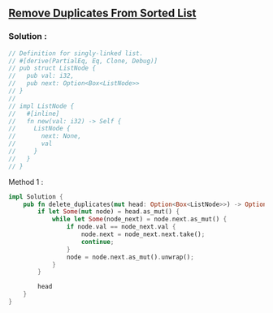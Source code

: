 ## [Remove Duplicates From Sorted List](https://leetcode.com/problems/remove-duplicates-from-sorted-list)

### Solution :

```rust
// Definition for singly-linked list.
// #[derive(PartialEq, Eq, Clone, Debug)]
// pub struct ListNode {
//   pub val: i32,
//   pub next: Option<Box<ListNode>>
// }
// 
// impl ListNode {
//   #[inline]
//   fn new(val: i32) -> Self {
//     ListNode {
//       next: None,
//       val
//     }
//   }
// }
```

Method 1 :
```rust
impl Solution {
    pub fn delete_duplicates(mut head: Option<Box<ListNode>>) -> Option<Box<ListNode>> {
        if let Some(mut node) = head.as_mut() {
            while let Some(node_next) = node.next.as_mut() {
                if node.val == node_next.val {
                    node.next = node_next.next.take();
                    continue;
                }
                node = node.next.as_mut().unwrap();
            }
        }

        head
    }
}
```
